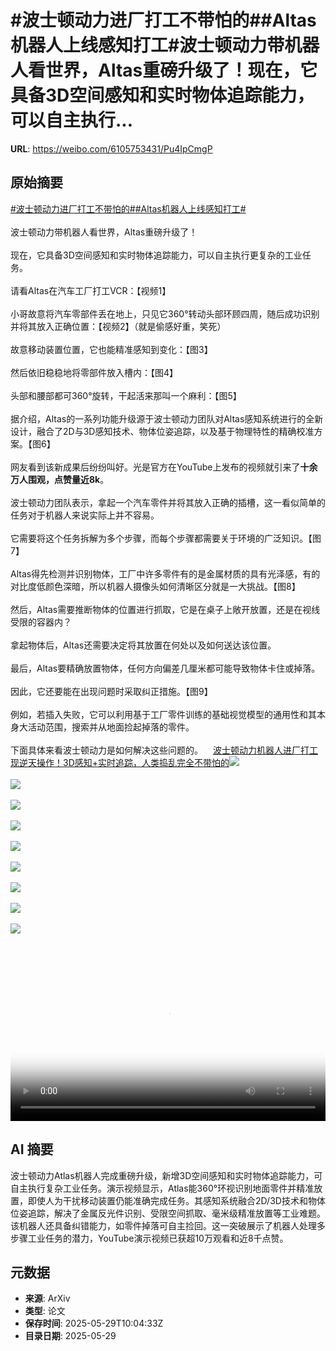 # #波士顿动力进厂打工不带怕的##Altas机器人上线感知打工#波士顿动力带机器人看世界，Altas重磅升级了！现在，它具备3D空间感知和实时物体追踪能力，可以自主执行...

**URL**: https://weibo.com/6105753431/Pu4IpCmgP

## 原始摘要

<a href="https://m.weibo.cn/search?containerid=231522type%3D1%26t%3D10%26q%3D%23%E6%B3%A2%E5%A3%AB%E9%A1%BF%E5%8A%A8%E5%8A%9B%E8%BF%9B%E5%8E%82%E6%89%93%E5%B7%A5%E4%B8%8D%E5%B8%A6%E6%80%95%E7%9A%84%23&amp;extparam=%23%E6%B3%A2%E5%A3%AB%E9%A1%BF%E5%8A%A8%E5%8A%9B%E8%BF%9B%E5%8E%82%E6%89%93%E5%B7%A5%E4%B8%8D%E5%B8%A6%E6%80%95%E7%9A%84%23" data-hide=""><span class="surl-text">#波士顿动力进厂打工不带怕的#</span></a><a href="https://m.weibo.cn/search?containerid=231522type%3D1%26t%3D10%26q%3D%23Altas%E6%9C%BA%E5%99%A8%E4%BA%BA%E4%B8%8A%E7%BA%BF%E6%84%9F%E7%9F%A5%E6%89%93%E5%B7%A5%23&amp;extparam=%23Altas%E6%9C%BA%E5%99%A8%E4%BA%BA%E4%B8%8A%E7%BA%BF%E6%84%9F%E7%9F%A5%E6%89%93%E5%B7%A5%23" data-hide=""><span class="surl-text">#Altas机器人上线感知打工#</span></a><br><br>波士顿动力带机器人看世界，Altas重磅升级了！<br><br>现在，它具备3D空间感知和实时物体追踪能力，可以自主执行更复杂的工业任务。<br><br>请看Altas在汽车工厂打工VCR：【视频1】<br><br>小哥故意将汽车零部件丢在地上，只见它360°转动头部环顾四周，随后成功识别并将其放入正确位置：【视频2】（就是偷感好重，笑死）<br><br>故意移动装置位置，它也能精准感知到变化：【图3】<br><br>然后依旧稳稳地将零部件放入槽内：【图4】<br><br>头部和腰部都可360°旋转，干起活来那叫一个麻利：【图5】<br><br>据介绍，Altas的一系列功能升级源于波士顿动力团队对Altas感知系统进行的全新设计，融合了2D与3D感知技术、物体位姿追踪，以及基于物理特性的精确校准方案。【图6】<br><br>网友看到该新成果后纷纷叫好。光是官方在YouTube上发布的视频就引来了**十余万人围观，点赞量近8k**。<br><br>波士顿动力团队表示，拿起一个汽车零件并将其放入正确的插槽，这一看似简单的任务对于机器人来说实际上并不容易。<br><br>它需要将这个任务拆解为多个步骤，而每个步骤都需要关于环境的广泛知识。【图7】<br><br>Altas得先检测并识别物体，工厂中许多零件有的是金属材质的具有光泽感，有的对比度低颜色深暗，所以机器人摄像头如何清晰区分就是一大挑战。【图8】<br><br>然后，Altas需要推断物体的位置进行抓取，它是在桌子上敞开放置，还是在视线受限的容器内？<br><br>拿起物体后，Altas还需要决定将其放置在何处以及如何送达该位置。<br><br>最后，Altas要精确放置物体，任何方向偏差几厘米都可能导致物体卡住或掉落。<br><br>因此，它还要能在出现问题时采取纠正措施。【图9】<br><br>例如，若插入失败，它可以利用基于工厂零件训练的基础视觉模型的通用性和其本身大活动范围，搜索并从地面捡起掉落的零件。<br><br>下面具体来看波士顿动力是如何解决这些问题的。<a href="https://weibo.cn/sinaurl?u=https%3A%2F%2Fmp.weixin.qq.com%2Fs%2F05nJ-EY5z4KVbdZxGr0s1w" data-hide=""><span class="url-icon"><img style="width: 1rem;height: 1rem" src="https://h5.sinaimg.cn/upload/2015/09/25/3/timeline_card_small_web_default.png" referrerpolicy="no-referrer"></span><span class="surl-text">波士顿动力机器人进厂打工现逆天操作！3D感知+实时追踪，人类捣乱完全不带怕的</span></a><img style="" src="https://tvax3.sinaimg.cn/large/006Fd7o3ly1i1wgaf7elkj30zk0k0myl.jpg" referrerpolicy="no-referrer"><br><br><img style="" src="https://tvax2.sinaimg.cn/large/006Fd7o3ly1i1wgaflsnfj30zk0k0765.jpg" referrerpolicy="no-referrer"><br><br><img style="" src="https://tvax3.sinaimg.cn/large/006Fd7o3gy1i1wg7fcyjzg30d20787wm.gif" referrerpolicy="no-referrer"><br><br><img style="" src="https://tvax4.sinaimg.cn/large/006Fd7o3gy1i1wg7gyap1g30d2078e89.gif" referrerpolicy="no-referrer"><br><br><img style="" src="https://tvax2.sinaimg.cn/large/006Fd7o3gy1i1wg7gey39g30dc07e4qw.gif" referrerpolicy="no-referrer"><br><br><img style="" src="https://tvax4.sinaimg.cn/large/006Fd7o3gy1i1wg7h0h64g30dc06sb2h.gif" referrerpolicy="no-referrer"><br><br><img style="" src="https://tvax4.sinaimg.cn/large/006Fd7o3gy1i1wg7g1b89g30l00bqhdz.gif" referrerpolicy="no-referrer"><br><br><img style="" src="https://tvax4.sinaimg.cn/large/006Fd7o3gy1i1wg7ujjwxg30dc07a4qu.gif" referrerpolicy="no-referrer"><br><br><img style="" src="https://tvax3.sinaimg.cn/large/006Fd7o3gy1i1wg7vhgcig30dc07eb2h.gif" referrerpolicy="no-referrer"><br><br><br clear="both"><div style="clear: both"></div><video controls="controls" poster="https://tvax4.sinaimg.cn/orj480/006Fd7o3ly1i1wgafsqlkj30zk0k0myl.jpg" style="width: 100%"><source src="https://f.video.weibocdn.com/o0/4hWxv1VWlx08oCNFAxcY01041200GHca0E010.mp4?label=mp4_720p&amp;template=1280x720.25.0&amp;ori=0&amp;ps=1CwnkDw1GXwCQx&amp;Expires=1748516578&amp;ssig=PNxEVi5RDc&amp;KID=unistore,video"><source src="https://f.video.weibocdn.com/o0/9WLgyeUMlx08oCNDuNX201041200nvvB0E010.mp4?label=mp4_hd&amp;template=852x480.25.0&amp;ori=0&amp;ps=1CwnkDw1GXwCQx&amp;Expires=1748516578&amp;ssig=xLvQzMy4Rb&amp;KID=unistore,video"><source src="https://f.video.weibocdn.com/o0/FIrbRfnLlx08oCNCCCIg01041200fhXG0E010.mp4?label=mp4_ld&amp;template=640x360.25.0&amp;ori=0&amp;ps=1CwnkDw1GXwCQx&amp;Expires=1748516578&amp;ssig=rgmUNE7sXC&amp;KID=unistore,video"><p>视频无法显示，请前往<a href="https://video.weibo.com/show?fid=1034%3A5171678552981552" target="_blank" rel="noopener noreferrer">微博视频</a>观看。</p></video>

## AI 摘要

波士顿动力Atlas机器人完成重磅升级，新增3D空间感知和实时物体追踪能力，可自主执行复杂工业任务。演示视频显示，Atlas能360°环视识别地面零件并精准放置，即使人为干扰移动装置仍能准确完成任务。其感知系统融合2D/3D技术和物体位姿追踪，解决了金属反光件识别、受限空间抓取、毫米级精准放置等工业难题。该机器人还具备纠错能力，如零件掉落可自主捡回。这一突破展示了机器人处理多步骤工业任务的潜力，YouTube演示视频已获超10万观看和近8千点赞。

## 元数据

- **来源**: ArXiv
- **类型**: 论文
- **保存时间**: 2025-05-29T10:04:33Z
- **目录日期**: 2025-05-29

